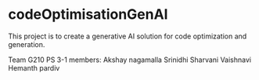 # codeOptimisationGenAI
This project is to create a generative AI solution for code optimization and generation.

Team G210 PS 3-1
members:
Akshay nagamalla
Srinidhi 
Sharvani
Vaishnavi
Hemanth
pardiv
